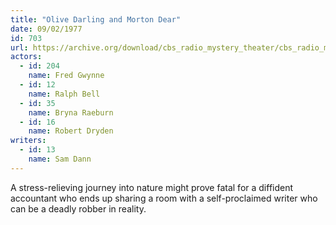 ```yaml
---
title: "Olive Darling and Morton Dear"
date: 09/02/1977
id: 703
url: https://archive.org/download/cbs_radio_mystery_theater/cbs_radio_mystery_theater-0701-0750.zip/cbs_radio_mystery_theater-0701-0750%2Fcbsrmt_0703_olive_darling_and_morton_dear.mp3
actors:  
  - id: 204
    name: Fred Gwynne  
  - id: 12
    name: Ralph Bell  
  - id: 35
    name: Bryna Raeburn  
  - id: 16
    name: Robert Dryden
writers:  
  - id: 13
    name: Sam Dann
---
```

A stress-relieving journey into nature might prove fatal for a diffident accountant who ends up sharing a room with a self-proclaimed writer who can be a deadly robber in reality.